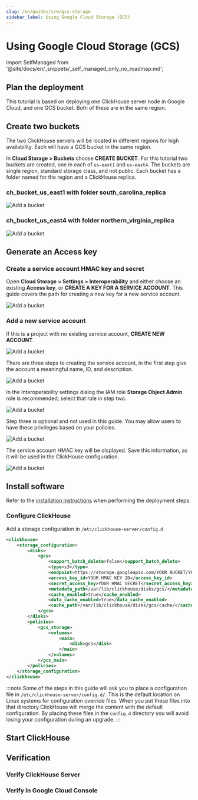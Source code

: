 ```yaml
---
slug: /en/guides/sre/gcs-storage
sidebar_label: Using Google Cloud Storage (GCS)
---
```


# Using Google Cloud Storage (GCS)

import SelfManaged from '@site/docs/en/_snippets/_self_managed_only_no_roadmap.md';

<SelfManaged />

## Plan the deployment
This tutorial is based on deploying one ClickHouse server node in Google Cloud, and one GCS bucket.  Both of these are in the same region.

## Create two buckets

The two ClickHouse servers will be located in different regions for high availability.  Each will have a GCS bucket in the same region.

In **Cloud Storage > Buckets** choose **CREATE BUCKET**. For this tutorial two buckets are created, one in each of `us-east1` and `us-east4`.  The buckets are single region, standard storage class, and not public.  Each bucket has a folder named for the region and a ClickHouse replica.

### ch_bucket_us_east1 with folder south_carolina_replica

![Add a bucket](@site/docs/en/integrations/data-ingestion/s3/images/GCS-bucket-and-folder-1.png)

### ch_bucket_us_east4 with folder northern_virginia_replica

![Add a bucket](@site/docs/en/integrations/data-ingestion/s3/images/GCS-bucket-and-folder-2.png)

## Generate an Access key 

### Create a service account HMAC key and secret

Open **Cloud Storage > Settings > Interoperability** and either choose an existing **Access key**, or **CREATE A KEY FOR A SERVICE ACCOUNT**.  This guide covers the path for creating a new key for a new service account.

![Add a bucket](@site/docs/en/integrations/data-ingestion/s3/images/GCS-create-a-service-account-key.png)

### Add a new service account

If this is a project with no existing service account, **CREATE NEW ACCOUNT**.

![Add a bucket](@site/docs/en/integrations/data-ingestion/s3/images/GCS-create-service-account-0.png)

There are three steps to creating the service account, in the first step give the account a meaningful name, ID, and description.

![Add a bucket](@site/docs/en/integrations/data-ingestion/s3/images/GCS-create-service-account-a.png)

In the Interoperability settings dialog the IAM role **Storage Object Admin** role is recommended; select that role in step two.

![Add a bucket](@site/docs/en/integrations/data-ingestion/s3/images/GCS-create-service-account-2.png)

Step three is optional and not used in this guide.  You may allow users to have these privileges based on your policies.

![Add a bucket](@site/docs/en/integrations/data-ingestion/s3/images/GCS-create-service-account-3.png)

The service account HMAC key will be displayed.  Save this information, as it will be used in the ClickHouse configuration.

![Add a bucket](@site/docs/en/integrations/data-ingestion/s3/images/GCS-guide-key.png)


## Install software

Refer to the [installation instructions](/docs/en/getting-started/install/) when performing the deployment steps.

### Configure ClickHouse

Add a storage configuration in `/etc/clickhouse-server/config.d`
```xml title=/etc/clickhouse-server/config.d/gcs_storage.xml
<clickhouse>
    <storage_configuration>
        <disks>
            <gcs>
                <support_batch_delete>false</support_batch_delete>
                <type>s3</type>
                <endpoint>https://storage.googleapis.com/YOUR BUCKET/YOUR FOLDER/</endpoint>
                <access_key_id>YOUR HMAC KEY ID</access_key_id>
                <secret_access_key>YOUR HMAC SECRET</secret_access_key>
                <metadata_path>/var/lib/clickhouse/disks/gcs/</metadata_path>
                <cache_enabled>true</cache_enabled>
                <data_cache_enabled>true</data_cache_enabled>
                <cache_path>/var/lib/clickhouse/disks/gcs/cache/</cache_path>
            </gcs>
        </disks>
        <policies>
            <gcs_storage>
                <volumes>
                    <main>
                        <disk>gcs</disk>
                    </main>
                </volumes>
            </gcs_main>
        </policies>
    </storage_configuration>
</clickhouse>
```

:::note
Some of the steps in this guide will ask you to place a configuration file in `/etc/clickhouse-server/config.d/`.  This is the default location on Linux systems for configuration override files.  When you put these files into that directory ClickHouse will merge the content with the default configuration.  By placing these files in the `config.d` directory you will avoid losing your configuration during an upgrade.
:::

## Start ClickHouse

## Verification

### Verify ClickHouse Server

### Verify in Google Cloud Console

